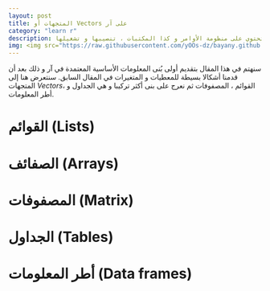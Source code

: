 ```yaml
---
layout: post
title: المتجهات أو Vectors على آر
category: "learn r"
description: تقديم لبيئة العمل العامة على آر تحتوي على منظومة الأوامر و كذا المكتبات ، تنصيبها و تشغيلها
img: <img src="https://raw.githubusercontent.com/yOOs-dz/bayany.github.io/main/images/logo_Rtips.png" width='100' height= auto/>
---
```

سنهتم في هذا المقال بتقديم أولى بُنى المعلومات الأساسية المعتمدة في آر و ذلك بعد أن قدمنا أشكالا بسيطة للمعطيات و المتغيرات في المقال السابق. سنتعرض هنا إلى المتجهات *Vectors*، القوائم ، المصفوفات ثم نعرج على بنى أكثر تركيبا و هي الجداول و أطر المعلومات.

# القوائم (Lists)

# الصفائف (Arrays)

# المصفوفات (Matrix)

# الجداول (Tables)

# أطر المعلومات (Data frames) 
## 

